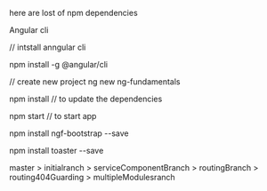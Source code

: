 here are lost of npm dependencies

Angular cli

// intstall anngular cli

npm install -g @angular/cli

// create new project
ng new ng-fundamentals

npm install // to update the dependencies

npm start // to start app

npm install ngf-bootstrap --save

npm install toaster --save

master > initialranch > serviceComponentBranch > routingBranch > routing404Guarding > multipleModulesranch